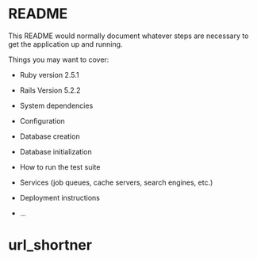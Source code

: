 # README

This README would normally document whatever steps are necessary to get the
application up and running.

Things you may want to cover:

* Ruby version
	2.5.1

* Rails Version
	5.2.2

* System dependencies

* Configuration

* Database creation

* Database initialization

* How to run the test suite

* Services (job queues, cache servers, search engines, etc.)

* Deployment instructions

* ...
# url_shortner
